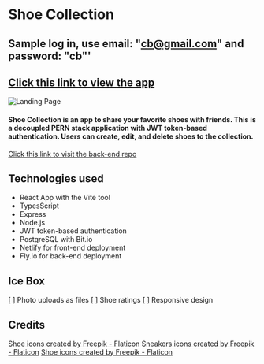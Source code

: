 # Shoe Collection 

## Sample log in, use email: "cb@gmail.com" and password: "cb"'
## [Click this link to view the app](https://shoe-collector.netlify.app/) 

![Landing Page](https://i.imgur.com/LYRAhkS.png)

#### Shoe Collection is an app to share your favorite shoes with friends. This is a decoupled PERN stack application with JWT token-based authentication. Users can create, edit, and delete shoes to the collection.

[Click this link to visit the back-end repo](https://github.com/CCMatson/shoes-back-end)

## Technologies used
* React App with the Vite tool
* TypesScript
* Express
* Node.js
* JWT token-based authentication
* PostgreSQL with Bit.io
* Netlify for front-end deployment
* Fly.io for back-end deployment

## Ice Box
[ ] Photo uploads as files
[ ] Shoe ratings
[ ] Responsive design


## Credits
<a href="https://www.flaticon.com/free-icons/shoe" title="shoe icons">Shoe icons created by Freepik - Flaticon</a>
<a href="https://www.flaticon.com/free-icons/sneakers" title="sneakers icons">Sneakers icons created by Freepik - Flaticon</a>
<a href="https://www.flaticon.com/free-icons/shoe" title="shoe icons">Shoe icons created by Freepik - Flaticon</a>